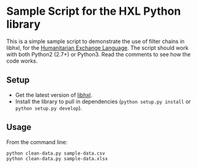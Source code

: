 # Sample Script for the HXL Python library

This is a simple sample script to demonstrate the use of filter chains
in libhxl, for the
[Humanitarian Exchange Language](http://hxlstandard.org). The script
should work with both Python2 (2.7+) or Python3. Read the comments to
see how the code works.

## Setup

* Get the latest version of [libhxl](https://github.com/HXLStandard/libhxl-python).
* Install the library to pull in dependencies (``python setup.py
  install`` or ``python setup.py develop``).

## Usage

From the command line:

```
python clean-data.py sample-data.csv
python clean-data.py sample-data.xlsx
```

